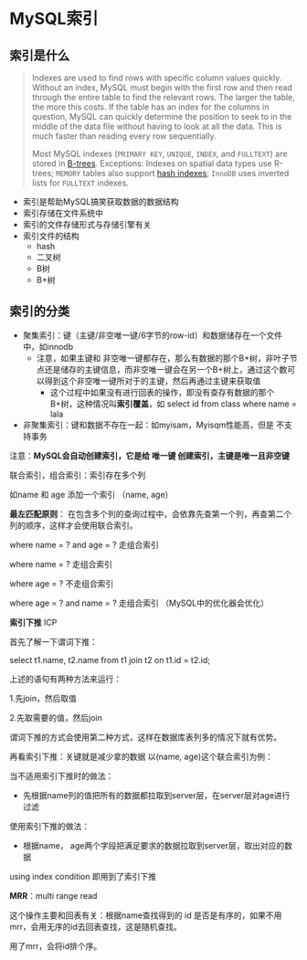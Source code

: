 # MySQL索引

## 索引是什么

> Indexes are used to find rows with specific column values quickly. Without an index, MySQL must begin with the first row and then read through the entire table to find the relevant rows. The larger the table, the more this costs. If the table has an index for the columns in question, MySQL can quickly determine the position to seek to in the middle of the data file without having to look at all the data. This is much faster than reading every row sequentially.
>
> Most MySQL indexes (`PRIMARY KEY`, `UNIQUE`, `INDEX`, and `FULLTEXT`) are stored in [B-trees](https://dev.mysql.com/doc/refman/8.0/en/glossary.html#glos_b_tree). Exceptions: Indexes on spatial data types use R-trees; `MEMORY` tables also support [hash indexes](https://dev.mysql.com/doc/refman/8.0/en/glossary.html#glos_hash_index); `InnoDB` uses inverted lists for `FULLTEXT` indexes.

- 索引是帮助MySQL搞笑获取数据的数据结构
- 索引存储在文件系统中
- 索引的文件存储形式与存储引擎有关
- 索引文件的结构
  - hash
  - 二叉树
  - B树
  - B+树

## 索引的分类

- 聚集索引：键（主键/非空唯一键/6字节的row-id）和数据储存在一个文件中，如innodb
  - 注意，如果主键和 非空唯一键都存在，那么有数据的那个B+树，非叶子节点还是储存的主键信息，而非空唯一键会在另一个B+树上，通过这个数可以得到这个非空唯一键所对于的主键，然后再通过主键来获取值
    - 这个过程中如果没有进行回表的操作，即没有查存有数据的那个B+树，这种情况叫**索引覆盖**，如 select id from class where name = lala
- 非聚集索引：键和数据不存在一起：如myisam，Myisqm性能高，但是 不支持事务



注意：**MySQL会自动创建索引，它是给 唯一键 创建索引，主键是唯一且非空键**



联合索引，组合索引：索引存在多个列

如name 和 age 添加一个索引 （name, age）

**最左匹配原则**： 在包含多个列的查询过程中，会依靠先查第一个列，再查第二个列的顺序，这样才会使用联合索引。

where name = ?  and age = ? 走组合索引

where name = ? 走组合索引

where age = ? 不走组合索引

where age = ? and name = ? 走组合索引 （MySQL中的优化器会优化）

**索引下推** ICP

首先了解一下谓词下推： 

select t1.name, t2.name from t1 join t2 on t1.id = t2.id;

上述的语句有两种方法来运行：

1.先join，然后取值

2.先取需要的值，然后join

谓词下推的方式会使用第二种方式，这样在数据库表列多的情况下就有优势。



再看索引下推：关键就是减少拿的数据
以(name, age)这个联合索引为例：

当不适用索引下推时的做法：

- 先根据name列的值把所有的数据都拉取到server层，在server层对age进行过滤

使用索引下推的做法：

- 根据name， age两个字段把满足要求的数据拉取到server层，取出对应的数据 

using index condition 即用到了索引下推



**MRR**：multi range read

这个操作主要和回表有关：根据name查找得到的 id 是否是有序的，如果不用mrr，会用无序的id去回表查找，这是随机查找。

用了mrr，会将id排个序。